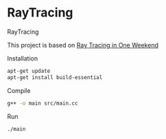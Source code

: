 # RayTracing
RayTracing  

This project is based on [Ray Tracing in One Weekend](https://raytracing.github.io/books/RayTracingInOneWeekend.html)

Installation  
```sh
apt-get update
apt-get install build-essential
```

Compile  
```sh
g++ -o main src/main.cc
```  

Run  
```sh
./main
```